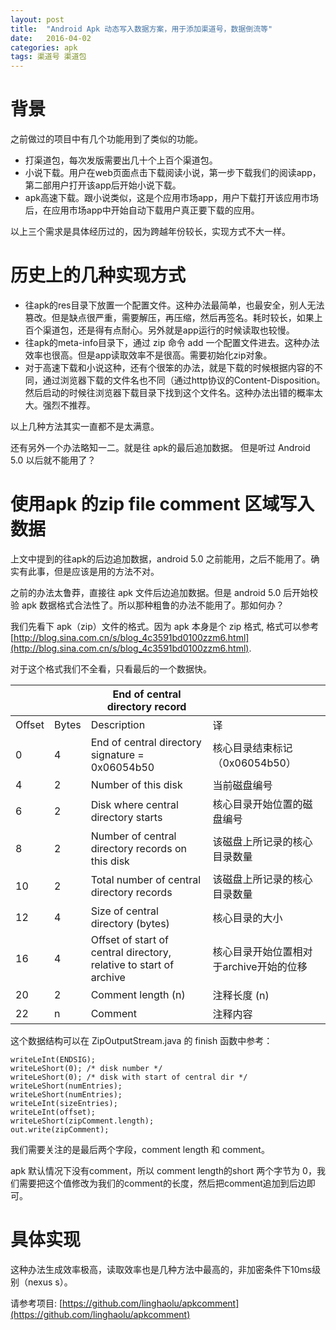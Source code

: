 ```yaml
---
layout: post
title:  "Android Apk 动态写入数据方案，用于添加渠道号，数据倒流等"
date:   2016-04-02
categories: apk
tags: 渠道号 渠道包
---
```


# 背景 #

之前做过的项目中有几个功能用到了类似的功能。

- 打渠道包，每次发版需要出几十个上百个渠道包。
- 小说下载。用户在web页面点击下载阅读小说，第一步下载我们的阅读app，第二部用户打开该app后开始小说下载。
- apk高速下载。跟小说类似，这是个应用市场app，用户下载打开该应用市场后，在应用市场app中开始自动下载用户真正要下载的应用。

以上三个需求是具体经历过的，因为跨越年份较长，实现方式不大一样。

# 历史上的几种实现方式 #

- 往apk的res目录下放置一个配置文件。这种办法最简单，也最安全，别人无法篡改。但是缺点很严重，需要解压，再压缩，然后再签名。耗时较长，如果上百个渠道包，还是得有点耐心。另外就是app运行的时候读取也较慢。
- 往apk的meta-info目录下，通过 zip 命令 add 一个配置文件进去。这种办法效率也很高。但是app读取效率不是很高。需要初始化zip对象。
- 对于高速下载和小说这种，还有个很笨的办法，就是下载的时候根据内容的不同，通过浏览器下载的文件名也不同（通过http协议的Content-Disposition。然后启动的时候往浏览器下载目录下找到这个文件名。这种办法出错的概率太大。强烈不推荐。

以上几种方法其实一直都不是太满意。

还有另外一个办法略知一二。就是往 apk的最后追加数据。 但是听过 Android 5.0 以后就不能用了？

# 使用apk 的zip file comment 区域写入数据 #

上文中提到的往apk的后边追加数据，android 5.0 之前能用，之后不能用了。确实有此事，但是应该是用的方法不对。

之前的办法太鲁莽，直接往 apk 文件后边追加数据。但是 android 5.0 后开始校验 apk 数据格式合法性了。所以那种粗鲁的办法不能用了。那如何办？

我们先看下 apk（zip）文件的格式。因为 apk 本身是个 zip 格式, 格式可以参考[http://blog.sina.com.cn/s/blog_4c3591bd0100zzm6.html](http://blog.sina.com.cn/s/blog_4c3591bd0100zzm6.html).

对于这个格式我们不全看，只看最后的一个数据快。


|        | |End of central directory record | |
| ------------- |-------------| -----|----|
| Offset        | Bytes           | Description  |译|
| 0     | 4 | End of central directory signature = 0x06054b50 | 核心目录结束标记（0x06054b50）|
| 4      | 2      |  Number of this disk | 当前磁盘编号 |
| 6 | 2     | Disk where central directory starts | 核心目录开始位置的磁盘编号 |
| 8 | 2 | Number of central directory records on this disk | 该磁盘上所记录的核心目录数量 |
| 10 | 2 | Total number of central directory records | 该磁盘上所记录的核心目录数量 |
| 12 | 4 | Size of central directory (bytes) | 核心目录的大小 |
| 16 | 4 | Offset of start of central directory, relative to start of archive | 核心目录开始位置相对于archive开始的位移 |
| 20 | 2 | Comment length (n) | 注释长度 (n) |
| 22 | n | Comment| 注释内容 |

这个数据结构可以在 ZipOutputStream.java 的 finish 函数中参考：

    writeLeInt(ENDSIG);
    writeLeShort(0); /* disk number */
    writeLeShort(0); /* disk with start of central dir */
    writeLeShort(numEntries);
    writeLeShort(numEntries);
    writeLeInt(sizeEntries);
    writeLeInt(offset);
    writeLeShort(zipComment.length);
    out.write(zipComment);

我们需要关注的是最后两个字段，comment length 和 comment。

apk 默认情况下没有comment，所以 comment length的short 两个字节为 0，我们需要把这个值修改为我们的comment的长度，然后把comment追加到后边即可。

# 具体实现 #

这种办法生成效率极高，读取效率也是几种方法中最高的，非加密条件下10ms级别（nexus s）。

请参考项目: [https://github.com/linghaolu/apkcomment](https://github.com/linghaolu/apkcomment)
